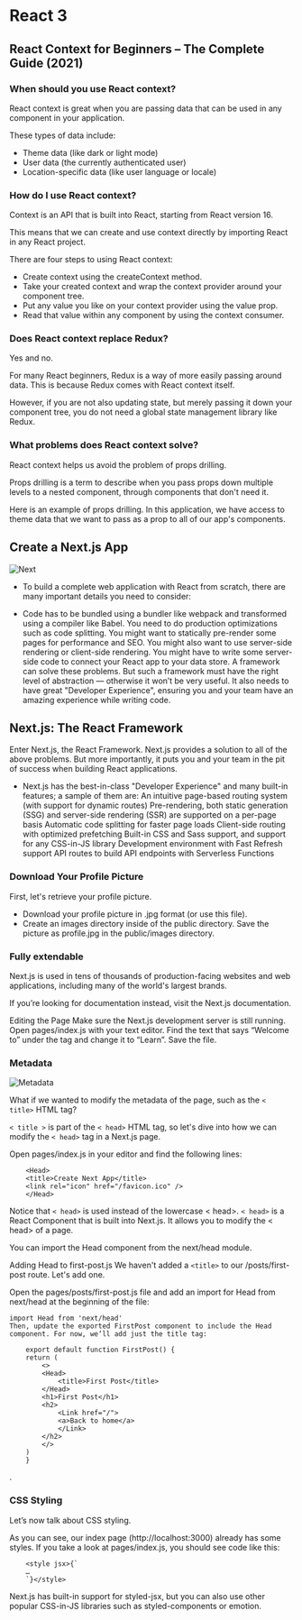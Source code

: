 # React 3

## React Context for Beginners – The Complete Guide (2021)

### When should you use React context?

React context is great when you are passing data that can be used in any component in your application.

These types of data include:

* Theme data (like dark or light mode)
* User data (the currently authenticated user)
* Location-specific data (like user language or locale)

### How do I use React context?

Context is an API that is built into React, starting from React version 16.

This means that we can create and use context directly by importing React in any React project.

There are four steps to using React context:

* Create context using the createContext method.
* Take your created context and wrap the context provider around your component tree.
* Put any value you like on your context provider using the value prop.
* Read that value within any component by using the context consumer.

### Does React context replace Redux?

Yes and no.

For many React beginners, Redux is a way of more easily passing around data. This is because Redux comes with React context itself.

However, if you are not also updating state, but merely passing it down your component tree, you do not need a global state management library like Redux.


### What problems does React context solve?

React context helps us avoid the problem of props drilling.

Props drilling is a term to describe when you pass props down multiple levels to a nested component, through components that don't need it.

Here is an example of props drilling. In this application, we have access to theme data that we want to pass as a prop to all of our app's components. 

## Create a Next.js App

![Next](https://www.sharepointpals.com/wp-content/uploads/2021/09/nextjscreate.png)
- To build a complete web application with React from scratch, there are many important details you need to consider:

- Code has to be bundled using a bundler like webpack and transformed using a compiler like Babel. You need to do production optimizations such as code splitting. You might want to statically pre-render some pages for performance and SEO. You might also want to use server-side rendering or client-side rendering. You might have to write some server-side code to connect your React app to your data store. A framework can solve these problems. But such a framework must have the right level of abstraction — otherwise it won’t be very useful. It also needs to have great "Developer Experience", ensuring you and your team have an amazing experience while writing code.

## Next.js: The React Framework
Enter Next.js, the React Framework. Next.js provides a solution to all of the above problems. But more importantly, it puts you and your team in the pit of success when building React applications.

- Next.js has the best-in-class "Developer Experience" and many built-in features; a sample of them are:
An intuitive page-based routing system (with support for dynamic routes) Pre-rendering, both static generation (SSG) and server-side rendering (SSR) are supported on a per-page basis Automatic code splitting for faster page loads Client-side routing with optimized prefetching Built-in CSS and Sass support, and support for any CSS-in-JS library Development environment with Fast Refresh support API routes to build API endpoints with Serverless Functions

### Download Your Profile Picture
First, let's retrieve your profile picture.

- Download your profile picture in .jpg format (or use this file).
- Create an images directory inside of the public directory. Save the picture as profile.jpg in the public/images directory.
### Fully extendable
Next.js is used in tens of thousands of production-facing websites and web applications, including many of the world's largest brands.

If you’re looking for documentation instead, visit the Next.js documentation.

Editing the Page
Make sure the Next.js development server is still running. Open pages/index.js with your text editor. Find the text that says “Welcome to” under the tag and change it to “Learn”. Save the file.

### Metadata

![Metadata](https://www.crossref.org/images/documentation/metadata-users-uses.png)

What if we wanted to modify the metadata of the page, such as the `< title>` HTML tag?

`< title >` is part of the `< head>` HTML tag, so let's dive into how we can modify the `< head>` tag in a Next.js page.

Open pages/index.js in your editor and find the following lines:

```
    <Head>
    <title>Create Next App</title>
    <link rel="icon" href="/favicon.ico" />
    </Head>
```

Notice that `< head>` is used instead of the lowercase < head>. `< head>` is a React Component that is built into Next.js. It allows you to modify the < head> of a page.

You can import the Head component from the next/head module.

Adding Head to first-post.js We haven't added a `<title>` to our /posts/first-post route. Let's add one.

Open the pages/posts/first-post.js file and add an import for Head from next/head at the beginning of the file:

```
import Head from 'next/head'
Then, update the exported FirstPost component to include the Head component. For now, we‘ll add just the title tag:

    export default function FirstPost() {
    return (
        <>
        <Head>
            <title>First Post</title>
        </Head>
        <h1>First Post</h1>
        <h2>
            <Link href="/">
            <a>Back to home</a>
            </Link>
        </h2>
        </>
    )
    }
```
.

### CSS Styling

Let’s now talk about CSS styling.

As you can see, our index page (http://localhost:3000) already has some styles. If you take a look at pages/index.js, you should see code like this:

```
    <style jsx>{`
    …
    `}</style>
```

Next.js has built-in support for styled-jsx, but you can also use other popular CSS-in-JS libraries such as styled-components or emotion.